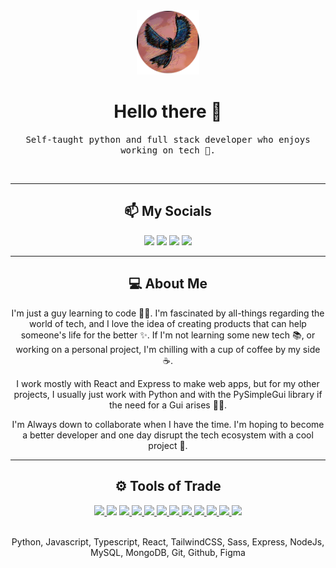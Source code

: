 <!-- Greeting Section -->
<div align="center">
<img width="100" src="assets/profile-pic-round.png">

<h1> Hello there 👋 </h1>
<p>
<samp>
Self-taught python and full stack developer who enjoys working on tech 🤖.
</samp>
</p>

<br>

<hr>

<h2>📫 My Socials</h2>

<!-- Contact me section -->

<p>
    <a href="https://linkedin.com/in/asleyr" target="_blank"> <img height="28" src = "https://img.shields.io/badge/-LinkedIn-0e76a8?style=for-the-badge&logo=Linkedin&logoColor=white&color=0A66C2"></a>
    <a href="http://asleyrobleto.com" target="_blank"><img src="https://img.shields.io/badge/Website%20-%231572B6.svg?&style=for-the-badge&logo=homeassistantcommunitystore&logoColor=white&color=428813" /></a>
    <a href="https://twitter.com/Asley_Robleto" target="_blank"><img height="28" src = "https://img.shields.io/badge/-Twitter-00acee?style=for-the-badge&logo=Twitter&logoColor=white"></a>
    <!-- <a href="https://medium.com/@asleyrobleto" target="_blank"><img src="https://img.shields.io/badge/Medium%20-%231572B6.svg?&style=for-the-badge&logo=medium&logoColor=white&color=2f3030" /></a> -->
    <a href="mailto:asleyrobleto@gmail.com" target="_blank"><img height="28" src = "https://img.shields.io/badge/email-8B89CC?&style=for-the-badge&logo=gmail&logoColor=white&color=EA4335"></a>

</p>

<hr>

<!-- Bio -->

<div>

<h2>💻 About Me</h2>

<p>
I'm just a guy learning to code 🧑‍💻. I'm fascinated by all-things regarding the world of tech, and I love the idea of creating products that can help someone's life for the better ✨. If I'm not learning some new tech 📚, or working on a personal project, I'm chilling with a cup of coffee by my side ☕️.

</p>

<p>
I work mostly with React and Express to make web apps, but for my other projects, I usually just work with Python and with the PySimpleGui library if the need for a Gui arises 🤷‍♂️.
</p>

<p>
 I'm Always down to collaborate when I have the time. I'm hoping to become a better developer and one day disrupt the tech ecosystem with a cool project 🚀.
</p>

<hr>

<h2>⚙️ Tools of Trade</h2>
<div align="center">
<a href="https://www.python.org/" target="_blank">
<img src="https://img.shields.io/badge/python%20-%231572B6.svg?&style=for-the-badge&logo=python&logoColor=white&color=3776AB" />
</a>
<img src="https://img.shields.io/badge/javascript%20-%231572B6.svg?&style=for-the-badge&logo=javascript&logoColor=black&color=F7DF1E" />
<a href="https://www.typescriptlang.org/" target="_blank">
<img src="https://img.shields.io/badge/typescript%20-%231572B6.svg?&style=for-the-badge&logo=typescript&logoColor=white&color=3178C6" />
</a>
<a href="https://reactjs.org/" target="_blank">
<img src="https://img.shields.io/badge/react%20-%2300D9FF.svg?&style=for-the-badge&logo=react&logoColor=white" />
</a>
<a href="https://sass-lang.com/" target="_blank">
<img src="https://img.shields.io/badge/sass%20-%231572B6.svg?&style=for-the-badge&logo=sass&logoColor=white&color=CC6699" />
</a>
<a href="https://tailwindcss.com/" target="_blank">
<img src="https://img.shields.io/badge/tailwind css%20-%231572B6.svg?&style=for-the-badge&logo=tailwind-css&logoColor=white&color=06B6D4" />
</a>
<a href="https://expressjs.com/" target="_blank">
<img src="https://img.shields.io/badge/express%20-%231572B6.svg?&style=for-the-badge&logo=express&logoColor=white&color=000000" />
</a>
<a href="https://nodejs.org/en/" target="_blank">
<img src="https://img.shields.io/badge/node.js%20-%2343853D.svg?&style=for-the-badge&logo=node.js&logoColor=white" />
</a>
<a href="https://nodejs.org/en/" target="_blank">
<img src="https://img.shields.io/badge/MySQL%20-%2343853D.svg?&style=for-the-badge&logo=mysql&logoColor=white&color=4479A1" />
</a>
<a href="https://nodejs.org/en/" target="_blank">
<img src="https://img.shields.io/badge/MongoDB %20-%2343853D.svg?&style=for-the-badge&logo=mongodb&logoColor=white&color=47A248" />
</a>
<a href="https://nodejs.org/en/" target="_blank">
<img src="https://img.shields.io/badge/Figma %20-%2343853D.svg?&style=for-the-badge&logo=figma&logoColor=white&color=5B0BB5" />
</a>
<a href="https://nodejs.org/en/" target="_blank">
<img src="https://img.shields.io/badge/Next %20-%2343853D.svg?&style=for-the-badge&logo=figma&logoColor=white&color=000000" />
</a>
</div>

<br>

<p>Python, Javascript, Typescript, React, TailwindCSS, Sass, Express, NodeJs, MySQL, MongoDB, Git, Github, Figma</p>

</div>







